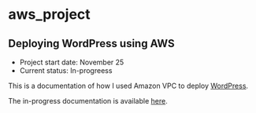 # aws_project
## Deploying WordPress using AWS

- Project start date: November 25
- Current status: In-progreess

This is a documentation of how I used Amazon VPC to deploy [WordPress](https://wordpress.com/).

The in-progress documentation is available [here](https://ymatsumu.github.io/aws_project/).